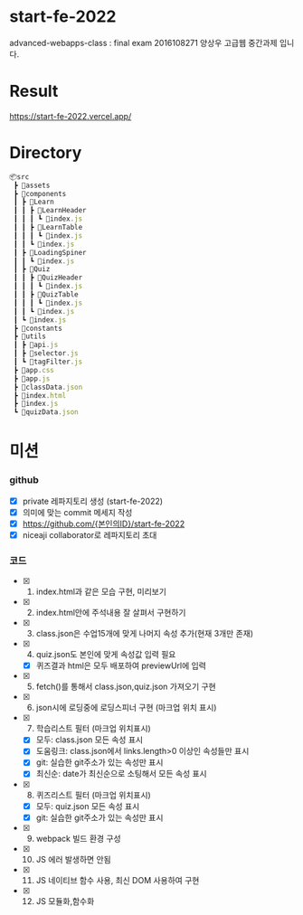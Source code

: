# start-fe-2022

advanced-webapps-class : final exam
2016108271 양상우 고급웹 중간과제 입니다.

# Result

https://start-fe-2022.vercel.app/

# Directory

```jsx
📦src
 ┣ 📂assets
 ┣ 📂components
 ┃ ┣ 📂Learn
 ┃ ┃ ┣ 📂LearnHeader
 ┃ ┃ ┃ ┗ 📜index.js
 ┃ ┃ ┣ 📂LearnTable
 ┃ ┃ ┃ ┗ 📜index.js
 ┃ ┃ ┗ 📜index.js
 ┃ ┣ 📂LoadingSpiner
 ┃ ┃ ┗ 📜index.js
 ┃ ┣ 📂Quiz
 ┃ ┃ ┣ 📂QuizHeader
 ┃ ┃ ┃ ┗ 📜index.js
 ┃ ┃ ┣ 📂QuizTable
 ┃ ┃ ┃ ┗ 📜index.js
 ┃ ┃ ┗ 📜index.js
 ┃ ┗ 📜index.js
 ┣ 📂constants
 ┣ 📂utils
 ┃ ┣ 📜api.js
 ┃ ┣ 📜selector.js
 ┃ ┗ 📜tagFilter.js
 ┣ 📜app.css
 ┣ 📜app.js
 ┣ 📜classData.json
 ┣ 📜index.html
 ┣ 📜index.js
 ┗ 📜quizData.json
```

# 미션

### github

- [x] private 레파지토리 생성 (start-fe-2022)
- [x] 의미에 맞는 commit 메세지 작성
- [x] https://github.com/{본인의ID}/start-fe-2022
- [x] niceaji collaborator로 레파지토리 초대

### 코드

- [x] 1. index.html과 같은 모습 구현, 미리보기
- [x] 2. index.html안에 주석내용 잘 살펴서 구현하기
- [x] 3. class.json은 수업15개에 맞게 나머지 속성 추가(현재 3개만 존재)
- [x] 4. quiz.json도 본인에 맞게 속성값 입력 필요
  - [x] 퀴즈결과 html은 모두 배포하여 previewUrl에 입력
- [x] 5. fetch()를 통해서 class.json,quiz.json 가져오기 구현
- [x] 6. json시에 로딩중에 로딩스피너 구현 (마크업 위치 표시)
- [x] 7. 학습리스트 필터 (마크업 위치표시)
  - [x] 모두: class.json 모든 속성 표시
  - [x] 도움링크: class.json에서 links.length>0 이상인 속성들만 표시
  - [x] git: 실습한 git주소가 있는 속성만 표시
  - [x] 최신순: date가 최신순으로 소팅해서 모든 속성 표시
- [x] 8. 퀴즈리스트 필터 (마크업 위치표시)
  - [x] 모두: quiz.json 모든 속성 표시
  - [x] git: 실습한 git주소가 있는 속성만 표시
- [x] 9. webpack 빌드 환경 구성
- [x] 10. JS 에러 발생하면 안됨
- [x] 11. JS 네이티브 함수 사용, 최신 DOM 사용하여 구현
- [x] 12. JS 모듈화,함수화
